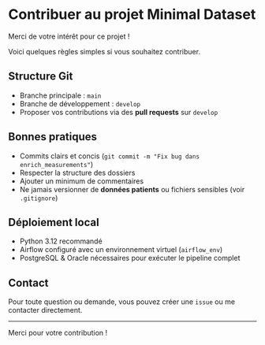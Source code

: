 # Contribuer au projet Minimal Dataset

Merci de votre intérêt pour ce projet !

Voici quelques règles simples si vous souhaitez contribuer.

## Structure Git

- Branche principale : `main`
- Branche de développement : `develop`
- Proposer vos contributions via des **pull requests** sur `develop`

## Bonnes pratiques

- Commits clairs et concis (`git commit -m "Fix bug dans enrich_measurements"`)
- Respecter la structure des dossiers
- Ajouter un minimum de commentaires
- Ne jamais versionner de **données patients** ou fichiers sensibles (voir `.gitignore`)

## Déploiement local

- Python 3.12 recommandé
- Airflow configuré avec un environnement virtuel (`airflow_env`)
- PostgreSQL & Oracle nécessaires pour exécuter le pipeline complet

## Contact

Pour toute question ou demande, vous pouvez créer une `issue` ou me contacter directement.

---

Merci pour votre contribution !

